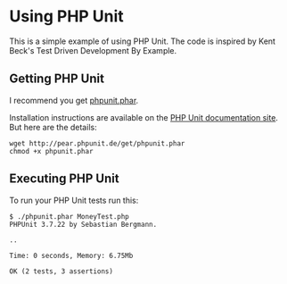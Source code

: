 # Using PHP Unit

This is a simple example of using PHP Unit. The code is inspired by Kent Beck's Test Driven Development By Example.

## Getting PHP Unit

I recommend you get [phpunit.phar](http://pear.phpunit.de/get/phpunit.phar). 

Installation instructions are available on the [PHP Unit documentation site](http://phpunit.de/manual/3.7/en/installation.html). But here are the details:

	wget http://pear.phpunit.de/get/phpunit.phar
	chmod +x phpunit.phar


## Executing PHP Unit

To run your PHP Unit tests run this:

    $ ./phpunit.phar MoneyTest.php
	PHPUnit 3.7.22 by Sebastian Bergmann.
	
	..
	
	Time: 0 seconds, Memory: 6.75Mb
	
	OK (2 tests, 3 assertions)
	
